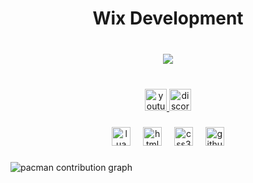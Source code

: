 <h1 align="center">Wix Development</h1>

###

<br clear="both">

<div align="center">
  <img src="https://profile-counter.glitch.me/Wix-Development/count.svg?"  />
</div>

###

<br clear="both">

<div align="center">
  <a href="https://www.youtube.com/channel/UCKUtK0pVFqpHm_ePXBqCV2g" target="_blank">
    <img src="https://img.shields.io/static/v1?message=Youtube&logo=youtube&label=&color=FF0000&logoColor=white&labelColor=&style=flat" height="35" alt="youtube logo"  />
  </a>
  <a href="https://discord.gg/FNe5q8b394" target="_blank">
    <img src="https://img.shields.io/static/v1?message=Discord&logo=discord&label=&color=7289DA&logoColor=white&labelColor=&style=flat" height="35" alt="discord logo"  />
  </a>
</div>

###

<div align="center">
  <img src="https://cdn.jsdelivr.net/gh/devicons/devicon/icons/lua/lua-original.svg" height="30" alt="lua logo"  />
  <img width="12" />
  <img src="https://cdn.jsdelivr.net/gh/devicons/devicon/icons/html5/html5-original.svg" height="30" alt="html5 logo"  />
  <img width="12" />
  <img src="https://cdn.jsdelivr.net/gh/devicons/devicon/icons/css3/css3-original.svg" height="30" alt="css3 logo"  />
  <img width="12" />
  <img src="https://cdn.jsdelivr.net/gh/devicons/devicon/icons/github/github-original.svg" height="30" alt="github logo"  />
</div>

###

<picture>
  <source media="(prefers-color-scheme: dark)" srcset="https://raw.githubusercontent.com/Wix-Development/Wix-Development/output/pacman-contribution-graph-dark.svg">
  <source media="(prefers-color-scheme: light)" srcset="https://raw.githubusercontent.com/Wix-Development/Wix-Development/output/pacman-contribution-graph.svg">
  <img alt="pacman contribution graph" src="https://raw.githubusercontent.com/Wix-Development/Wix-Development/output/pacman-contribution-graph.svg">
</picture>

###